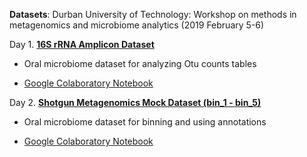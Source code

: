 **Datasets**: 
Durban University of Technology: Workshop on methods in metagenomics and microbiome analytics (2019 February 5-6)

Day 1. [**16S rRNA Amplicon Dataset**](https://github.com/jolespin/supragingival_plaque_microbiome/tree/master/16S_amplicons/Data) 

* Oral microbiome dataset for analyzing Otu counts tables
    
* [Google Colaboratory Notebook](https://colab.research.google.com/drive/120VsbrCf1vUl4WJfGpyXKjDOLW5t9H7t)

Day 2. [**Shotgun Metagenomics Mock Dataset (bin_1 - bin_5)**](https://github.com/jolespin/informatics_tutorials/tree/master/Datasets/caries_metagenomics)

* Oral microbiome dataset for binning and using annotations
    
* [Google Colaboratory Notebook](https://colab.research.google.com/drive/1sKi1m6zCqrhP22WzfbymrKsgVNoNQO-C)

